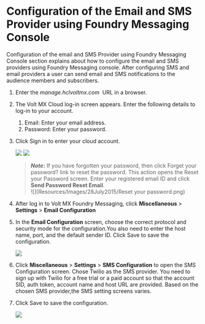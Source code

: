                            


Configuration of the Email and SMS Provider using Foundry Messaging Console
================================================================================

Configuration of the email and SMS Provider using Foundry Messaging Console section explains about how to configure the email and SMS providers using Foundry Messaging console. After configuring SMS and email providers a user can send email and SMS notifications to the audience members and subscribers.

1.  Enter the _manage.hclvoltmx.com_  URL in a browser.
2.  The Volt MX Cloud log-in screen appears. Enter the following details to log-in to your account.
    1.  Email: Enter your email address.
    2.  Password: Enter your password.
3.  Click Sign in to enter your cloud account.
    
    ![](Resources/Images/28July2015/03000010.png) ![](Resources/Images/28July2015/03000010.png)
    
    > **_Note:_** If you have forgotten your password, then click Forget your password? link to reset the password. This action opens the Reset your Password screen. Enter your registered email ID and click **Send Password Reset Email**.  
    ![](Resources/Images/28July2015/Reset your password.png)
    
4.  After log in to Volt MX Foundry Messaging, click **Miscellaneous** > **Settings** > **Email Configuration**
5.  In the **Email Configuration** screen, choose the correct protocol and security mode for the configuration.You also need to enter the host name, port, and the default sender ID. Click Save to save the configuration.
    
    ![](Resources/Images/28July2015/03000012.png)
    

4.  Click **Miscellaneous** > **Settings** > **SMS Configuration** to open the SMS Configuration screen. Chose Twilio as the SMS provider. You need to sign up with Twilio for a free trial or a paid account so that the account SID, auth token, account name and host URL are provided. Based on the chosen SMS provider,the SMS setting screens varies.
5.  Click Save to save the configuration.
    
    ![](Resources/Images/28July2015/03000013.png)
